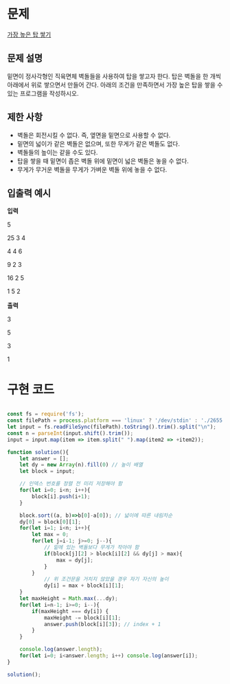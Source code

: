 
# 문제

[가장 높은 탑 쌓기](https://www.acmicpc.net/problem/2655) 

## 문제 설명 

밑면이 정사각형인 직육면체 벽돌들을 사용하여 탑을 쌓고자 한다. 탑은 벽돌을 한 개씩 아래에서 위로 쌓으면서 만들어 간다. 아래의 조건을 만족하면서 가장 높은 탑을 쌓을 수 있는 프로그램을 작성하시오.  

## 제한 사항  
  
* 벽돌은 회전시킬 수 없다. 즉, 옆면을 밑면으로 사용할 수 없다.
* 밑면의 넓이가 같은 벽돌은 없으며, 또한 무게가 같은 벽돌도 없다.
* 벽돌들의 높이는 같을 수도 있다.
* 탑을 쌓을 때 밑면이 좁은 벽돌 위에 밑면이 넓은 벽돌은 놓을 수 없다.
* 무게가 무거운 벽돌을 무게가 가벼운 벽돌 위에 놓을 수 없다.

## 입출력 예시
  
**입력**  

5  

25 3 4  

4 4 6  

9 2 3  

16 2 5  

1 5 2  
  
**출력** 
 
3  

5  

3  

1



# 구현 코드  

```javascript  

const fs = require('fs');
const filePath = process.platform === 'linux' ? '/dev/stdin' : './2655.txt';
let input = fs.readFileSync(filePath).toString().trim().split("\n");
const n = parseInt(input.shift().trim());
input = input.map(item => item.split(" ").map(item2 => +item2));

function solution(){
    let answer = [];
    let dy = new Array(n).fill(0) // 높이 배열
    let block = input;

    // 인덱스 번호를 정렬 전 미리 저장해야 함
    for(let i=0; i<n; i++){
        block[i].push(i+1);
    }

    block.sort((a, b)=>b[0]-a[0]); // 넓이에 따른 내림차순
    dy[0] = block[0][1]; 
    for(let i=1; i<n; i++){
        let max = 0;
        for(let j=i-1; j>=0; j--){
            // 밑에 있는 벽돌보다 무게가 작아야 함 
            if(block[j][2] > block[i][2] && dy[j] > max){
                max = dy[j];
            }
        }
            // 위 조건문을 거치지 않았을 경우 자기 자신의 높이 
            dy[i] = max + block[i][1];
    }
    let maxHeight = Math.max(...dy);
    for(let i=n-1; i>=0; i--){
        if(maxHeight === dy[i]) {
            maxHeight -= block[i][1];
            answer.push(block[i][3]); // index + 1 
        }
    }

    console.log(answer.length);
    for(let i=0; i<answer.length; i++) console.log(answer[i]);
}

solution();  

```

